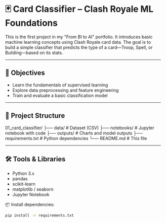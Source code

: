 # 🃏 Card Classifier – Clash Royale ML Foundations

This is the first project in my "From BI to AI" portfolio. It introduces basic machine learning concepts using Clash Royale card data. The goal is to build a simple classifier that predicts the type of a card—Troop, Spell, or Building—based on its stats.

---

## 🎯 Objectives

- Learn the fundamentals of supervised learning
- Explore data preprocessing and feature engineering
- Train and evaluate a basic classification model

---

## 📁 Project Structure
01_card_classifier/ ├── data/ # Dataset (CSV) ├── notebooks/ # Jupyter notebook with code ├── outputs/ # Charts and model outputs ├── requirements.txt # Python dependencies └── README.md # This file


---

## 🛠️ Tools & Libraries

- Python 3.x
- pandas
- scikit-learn
- matplotlib / seaborn
- Jupyter Notebook

📦 Install dependencies:
```bash
pip install -r requirements.txt
